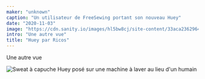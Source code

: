 ```yaml
---
maker: "unknown"
caption: "Un utilisateur de FreeSewing portant son nouveau Huey"
date: "2020-11-03"
image: "https://cdn.sanity.io/images/hl5bw8cj/site-content/33aca2362964edd5ea4ea2363fefbdc3ce255a68-2000x1857.jpg"
intro: "Une autre vue"
title: "Huey par Ricos"
---
```


Une autre vue

![Sweat à capuche Huey posé sur une machine à laver au lieu d'un humain](https://posts.freesewing.org/uploads/ricos_huey_ricos2_d8c625b557.jpg "Sweat à capuche Huey posé sur une machine à laver au lieu d'un humain")
